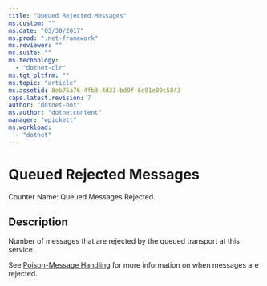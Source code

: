 ```yaml
---
title: "Queued Rejected Messages"
ms.custom: ""
ms.date: "03/30/2017"
ms.prod: ".net-framework"
ms.reviewer: ""
ms.suite: ""
ms.technology: 
  - "dotnet-clr"
ms.tgt_pltfrm: ""
ms.topic: "article"
ms.assetid: 8eb75a76-4fb3-4d33-bd9f-6d91e09c5843
caps.latest.revision: 7
author: "dotnet-bot"
ms.author: "dotnetcontent"
manager: "wpickett"
ms.workload: 
  - "dotnet"
---
```

# Queued Rejected Messages
Counter Name: Queued Messages Rejected.  
  
## Description  
 Number of messages that are rejected by the queued transport at this service.  
  
 See [Poison-Message Handling](http://go.microsoft.com/fwlink/?LinkID=96233) for more information on when messages are rejected.
